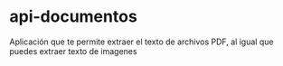 # api-documentos
Aplicación que te permite extraer el texto de archivos PDF, al igual que puedes extraer texto de imagenes

